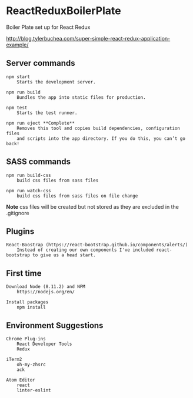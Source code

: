 # ReactReduxBoilerPlate
Boiler Plate set up for React Redux

http://blog.tylerbuchea.com/super-simple-react-redux-application-example/

## Server commands
    npm start
        Starts the development server.

    npm run build
        Bundles the app into static files for production.

    npm test
        Starts the test runner.

    npm run eject **Complete** 
        Removes this tool and copies build dependencies, configuration files
        and scripts into the app directory. If you do this, you can’t go back!
## SASS commands
    npm run build-css
        build css files from sass files
        
    npm run watch-css
        build css files from sass files on file change

**Note** css files will be created but not stored as they are excluded in the
.gitignore

## Plugins
    React-Boostrap (https://react-bootstrap.github.io/components/alerts/)
        Instead of creating our own components I've included react-bootstrap to give us a head start.

## First time 
    Download Node (8.11.2) and NPM
        https://nodejs.org/en/
  
    Install packages
        npm install

## Environment Suggestions 
    Chrome Plug-ins
        React Developer Tools
        Redux

    iTerm2
        oh-my-zhsrc
        ack

    Atom Editor
        react
        linter-eslint

